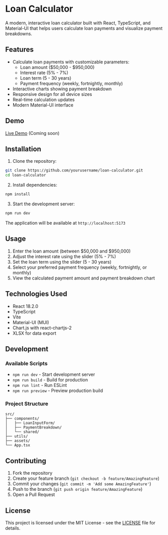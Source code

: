# Loan Calculator

A modern, interactive loan calculator built with React, TypeScript, and Material-UI that helps users calculate loan payments and visualize payment breakdowns.

## Features

- Calculate loan payments with customizable parameters:
  - Loan amount ($50,000 - $950,000)
  - Interest rate (5% - 7%)
  - Loan term (5 - 30 years)
  - Payment frequency (weekly, fortnightly, monthly)
- Interactive charts showing payment breakdown
- Responsive design for all device sizes
- Real-time calculation updates
- Modern Material-UI interface

## Demo

[Live Demo](https://your-demo-url.com) (Coming soon)

## Installation

1. Clone the repository:
```bash
git clone https://github.com/yourusername/loan-calculator.git
cd loan-calculator
```

2. Install dependencies:
```bash
npm install
```

3. Start the development server:
```bash
npm run dev
```

The application will be available at `http://localhost:5173`

## Usage

1. Enter the loan amount (between $50,000 and $950,000)
2. Adjust the interest rate using the slider (5% - 7%)
3. Set the loan term using the slider (5 - 30 years)
4. Select your preferred payment frequency (weekly, fortnightly, or monthly)
5. View the calculated payment amount and payment breakdown chart

## Technologies Used

- React 18.2.0
- TypeScript
- Vite
- Material-UI (MUI)
- Chart.js with react-chartjs-2
- XLSX for data export

## Development

### Available Scripts

- `npm run dev` - Start development server
- `npm run build` - Build for production
- `npm run lint` - Run ESLint
- `npm run preview` - Preview production build

### Project Structure

```
src/
├── components/
│   ├── LoanInputForm/
│   ├── PaymentBreakdown/
│   └── shared/
├── utils/
├── assets/
└── App.tsx
```

## Contributing

1. Fork the repository
2. Create your feature branch (`git checkout -b feature/AmazingFeature`)
3. Commit your changes (`git commit -m 'Add some AmazingFeature'`)
4. Push to the branch (`git push origin feature/AmazingFeature`)
5. Open a Pull Request

## License

This project is licensed under the MIT License - see the [LICENSE](LICENSE) file for details.